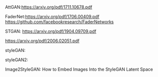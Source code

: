 AttGAN:https://arxiv.org/pdf/1711.10678.pdf

FaderNet:https://arxiv.org/pdf/1706.00409.pdf https://github.com/facebookresearch/FaderNetworks

STGAN: https://arxiv.org/pdf/1904.09709.pdf

https://arxiv.org/pdf/2006.02051.pdf



styleGAN:

styleGAN2:

Image2StyleGAN: How to Embed Images Into the StyleGAN Latent Space

